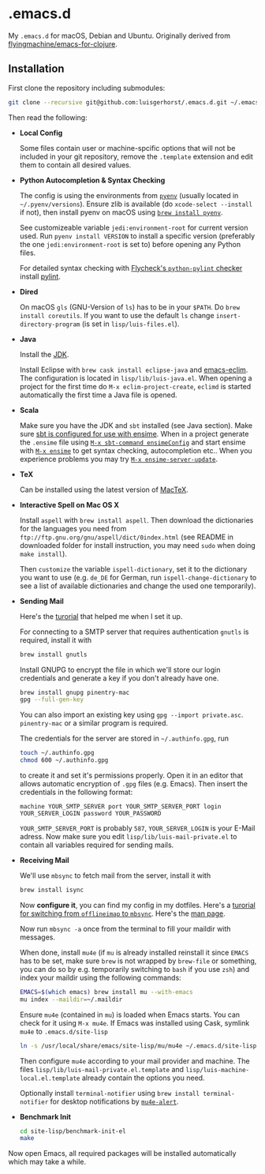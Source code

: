 # .emacs.d

My `.emacs.d` for macOS, Debian and Ubuntu. Originally derived from [flyingmachine/emacs-for-clojure](https://github.com/flyingmachine/emacs-for-clojure).

## Installation

First clone the repository including submodules:

```sh
git clone --recursive git@github.com:luisgerhorst/.emacs.d.git ~/.emacs.d
```

Then read the following:

-   __Local Config__

    Some files contain user or machine-spcific options that will not be included in your git repository, remove the `.template` extension and edit them to contain all desired values.

-   __Python Autocompletion & Syntax Checking__

    The config is using the environments from [`pyenv`](https://github.com/pyenv/pyenv) (usually located in `~/.pyenv/versions`). Ensure zlib is available (do `xcode-select --install` if not), then install pyenv on macOS using [`brew install pyenv`](https://github.com/pyenv/pyenv#homebrew-on-mac-os-x).

    See customizeable variable `jedi:environment-root` for current version used. Run `pyenv install VERSION` to install a specific version (preferably the one `jedi:environment-root` is set to) before opening any Python files.

    For detailed syntax checking with [Flycheck's `python-pylint` checker](http://www.flycheck.org/en/latest/languages.html#syntax-checker-python-pylint) install [pylint](https://pylint.org/#install).

-   __Dired__

    On macOS `gls` (GNU-Version of `ls`) has to be in your `$PATH`. Do `brew install coreutils`. If you want to use the default `ls` change `insert-directory-program` (is set in `lisp/luis-files.el`).

-   __Java__

    Install the [JDK](http://www.oracle.com/technetwork/java/index.html).

    Install Eclipse with `brew cask install eclipse-java` and [emacs-eclim](https://github.com/emacs-eclim/emacs-eclim#installation). The configuration is located in `lisp/lib/luis-java.el`. When opening a project for the first time do `M-x eclim-project-create`, `eclimd` is started automatically the first time a Java file is opened.

-   __Scala__

    Make sure you have the JDK and `sbt` installed (see Java section). Make sure [sbt is configured for use with ensime](http://ensime.github.io/build_tools/sbt/). When in a project generate the `.ensime` file using [`M-x sbt-command ensimeConfig`](http://ensime.github.io/build_tools/sbt/#core-commands) and start ensime with [`M-x ensime`](http://ensime.github.io/editors/emacs/install/#starting) to get syntax checking, autocompletion etc.. When you experience problems you may try [`M-x ensime-server-update`](http://ensime.github.io/editors/emacs/install/#updating).

-   __TeX__

    Can be installed using the latest version of [MacTeX](http://www.tug.org/mactex/index.html).

-   __Interactive Spell on Mac OS X__

    Install `aspell` with `brew install aspell`. Then download the dictionaries for the languages you need from `ftp://ftp.gnu.org/gnu/aspell/dict/0index.html` (see README in downloaded folder for install instruction, you may need `sudo` when doing `make install`).

    Then `customize` the variable `ispell-dictionary`, set it to the dictionary you want to use (e.g. `de_DE` for German, run `ispell-change-dictionary` to see a list of available dictionaries and change the used one temporarily).

-   __Sending Mail__

    Here's the [turorial](http://justinsboringpage.blogspot.de/2013/02/configuring-emacs-to-send-icloud-mail.html) that helped me when I set it up.

    For connecting to a SMTP server that requires authentication `gnutls` is required, install it with

    ```sh
    brew install gnutls
    ```

    Install GNUPG to encrypt the file in which we'll store our login credentials and generate a key if you don't already have one.

    ```sh
    brew install gnupg pinentry-mac
    gpg --full-gen-key
    ```

    You can also import an existing key using `gpg --import private.asc`. `pinentry-mac` or a similar program is required.

    The credentials for the server are stored in `~/.authinfo.gpg`, run

    ```sh
    touch ~/.authinfo.gpg
    chmod 600 ~/.authinfo.gpg
    ```

    to create it and set it's permissions properly. Open it in an editor that allows automatic encryption of `.gpg` files (e.g. Emacs). Then insert the credentials in the following format:

    ```
    machine YOUR_SMTP_SERVER port YOUR_SMTP_SERVER_PORT login YOUR_SERVER_LOGIN password YOUR_PASSWORD
    ```

    `YOUR_SMTP_SERVER_PORT` is probably `587`, `YOUR_SERVER_LOGIN` is your E-Mail adress. Now make sure you edit `lisp/lib/luis-mail-private.el` to contain all variables required for sending mails.

-   __Receiving Mail__

    We'll use `mbsync` to fetch mail from the server, install it with

    ```sh
    brew install isync
    ```

    Now __configure it__, you can find my config in my dotfiles. Here's a [turorial for switching from `offlineimap` to `mbsync`](http://pragmaticemacs.com/emacs/migrating-from-offlineimap-to-mbsync-for-mu4e/). Here's the [man page](http://isync.sourceforge.net/mbsync.html).

    Now run `mbsync -a` once from the terminal to fill your maildir with messages.

    When done, install `mu4e` (if `mu` is already installed reinstall it since `EMACS` has to be set, make sure `brew` is not wrapped by `brew-file` or something, you can do so by e.g. temporarily switching to `bash` if you use `zsh`) and index your maildir using the following commands:

    ```sh
    EMACS=$(which emacs) brew install mu --with-emacs
    mu index --maildir=~/.maildir
    ```

    Ensure `mu4e` (contained in `mu`) is loaded when Emacs starts. You can check for it using `M-x mu4e`. If Emacs was installed using Cask, symlink `mu4e` to `.emacs.d/site-lisp`

    ```sh
    ln -s /usr/local/share/emacs/site-lisp/mu/mu4e ~/.emacs.d/site-lisp/mu4e
    ```

    Then configure `mu4e` according to your mail provider and machine. The files `lisp/lib/luis-mail-private.el.template` and `lisp/luis-machine-local.el.template` already contain the options you need.

    Optionally install `terminal-notifier` using `brew install terminal-notifier` for desktop notifications by [`mu4e-alert`](https://github.com/iqbalansari/mu4e-alert).

-   __Benchmark Init__

    ```sh
    cd site-lisp/benchmark-init-el
    make
    ```

Now open Emacs, all required packages will be installed automatically which may take a while.
